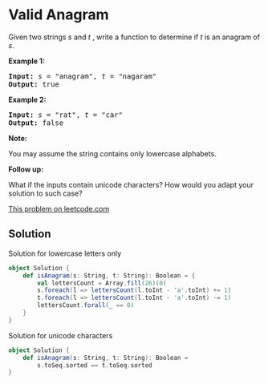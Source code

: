 # Valid Anagram

Given two strings _s_ and _t_ , write a function to determine if _t_ is an
anagram of _s_.

**Example 1:**
<pre>
<b>Input:</b> <i>s</i> = "anagram", <i>t</i> = "nagaram"
<b>Output:</b> true
</pre>

**Example 2:**
<pre>
<b>Input:</b> <i>s</i> = "rat", <i>t</i> = "car"
<b>Output:</b> false
</pre>

**Note:**

You may assume the string contains only lowercase alphabets.

**Follow up:**

What if the inputs contain unicode characters? How would you adapt your
solution to such case?

[This problem on leetcode.com](https://leetcode.com/problems/valid-anagram/)

## Solution

Solution for lowercase letters only

```scala
object Solution {
    def isAnagram(s: String, t: String): Boolean = {
        val lettersCount = Array.fill(26)(0)
        s.foreach(l => lettersCount(l.toInt - 'a'.toInt) += 1)
        t.foreach(l => lettersCount(l.toInt - 'a'.toInt) -= 1)
        lettersCount.forall(_ == 0)
    }
}
```

Solution for unicode characters

```scala
object Solution {
    def isAnagram(s: String, t: String): Boolean =
        s.toSeq.sorted == t.toSeq.sorted
}
```
